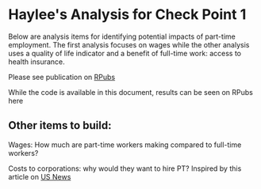 # Haylee's Analysis for Check Point 1
Below are analysis items for identifying potential impacts of part-time employment. The first  analysis focuses on wages while the other analysis uses a quality of life indicator and a benefit of full-time work: access to health insurance. 

Please see publication on [RPubs](https://rpubs.com/allennrbc/1171764)

While the code is available in this document, results can be seen on RPubs here

## Other items to build:
Wages: How much are part-time workers making compared to full-time workers?

Costs to corporations: why would they want to hire PT? Inspired by this article on [US News](https://money.usnews.com/money/personal-finance/articles/how-many-part-time-jobs-does-it-take-to-earn-a-full-time-income#:~:text=Median%20Earnings%20of%20U.S.%20Workers&text=That%20means%20the%20typical%20part,according%20to%202022%20BLS%20data.)




